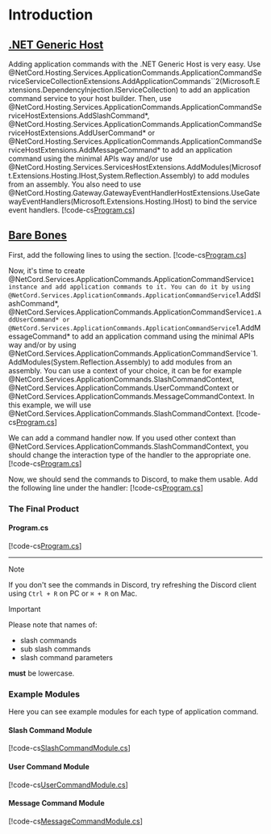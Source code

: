 ﻿---
uid: application-commands
---

# Introduction

## [.NET Generic Host](#tab/generic-host)

Adding application commands with the .NET Generic Host is very easy. Use @NetCord.Hosting.Services.ApplicationCommands.ApplicationCommandServiceServiceCollectionExtensions.AddApplicationCommands``2(Microsoft.Extensions.DependencyInjection.IServiceCollection) to add an application command service to your host builder. Then, use @NetCord.Hosting.Services.ApplicationCommands.ApplicationCommandServiceHostExtensions.AddSlashCommand*, @NetCord.Hosting.Services.ApplicationCommands.ApplicationCommandServiceHostExtensions.AddUserCommand* or @NetCord.Hosting.Services.ApplicationCommands.ApplicationCommandServiceHostExtensions.AddMessageCommand* to add an application command using the minimal APIs way and/or use @NetCord.Hosting.Services.ServicesHostExtensions.AddModules(Microsoft.Extensions.Hosting.IHost,System.Reflection.Assembly) to add modules from an assembly. You also need to use @NetCord.Hosting.Gateway.GatewayEventHandlerHostExtensions.UseGatewayEventHandlers(Microsoft.Extensions.Hosting.IHost) to bind the service event handlers.
[!code-cs[Program.cs](IntroductionHosting/Program.cs?highlight=13-15,18-22)]

## [Bare Bones](#tab/bare-bones)

First, add the following lines to using the section.
[!code-cs[Program.cs](Introduction/Program.cs#L4-L5)]

Now, it's time to create @NetCord.Services.ApplicationCommands.ApplicationCommandService`1 instance and add application commands to it. You can do it by using @NetCord.Services.ApplicationCommands.ApplicationCommandService`1.AddSlashCommand*, @NetCord.Services.ApplicationCommands.ApplicationCommandService`1.AddUserCommand* or @NetCord.Services.ApplicationCommands.ApplicationCommandService`1.AddMessageCommand* to add an application command using the minimal APIs way and/or by using @NetCord.Services.ApplicationCommands.ApplicationCommandService`1.AddModules(System.Reflection.Assembly) to add modules from an assembly. You can use a context of your choice, it can be for example @NetCord.Services.ApplicationCommands.SlashCommandContext, @NetCord.Services.ApplicationCommands.UserCommandContext or @NetCord.Services.ApplicationCommands.MessageCommandContext. In this example, we will use @NetCord.Services.ApplicationCommands.SlashCommandContext.
[!code-cs[Program.cs](Introduction/Program.cs#L12-L14)]

We can add a command handler now. If you used other context than @NetCord.Services.ApplicationCommands.SlashCommandContext, you should change the interaction type of the handler to the appropriate one.
[!code-cs[Program.cs](Introduction/Program.cs#L16-L33)]

Now, we should send the commands to Discord, to make them usable. Add the following line under the handler:
[!code-cs[Program.cs](Introduction/Program.cs#L35)]

### The Final Product

#### Program.cs
[!code-cs[Program.cs](Introduction/Program.cs)]

***

> [!NOTE]
> If you don't see the commands in Discord, try refreshing the Discord client using `Ctrl + R` on PC or `⌘ + R` on Mac.

> [!IMPORTANT]
> Please note that names of:
> - slash commands
> - sub slash commands
> - slash command parameters
> 
> **must** be lowercase.

### Example Modules

Here you can see example modules for each type of application command.

#### Slash Command Module
[!code-cs[SlashCommandModule.cs](Introduction/SlashCommandModule.cs)]

#### User Command Module
[!code-cs[UserCommandModule.cs](Introduction/UserCommandModule.cs)]

#### Message Command Module
[!code-cs[MessageCommandModule.cs](Introduction/MessageCommandModule.cs)]
